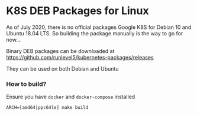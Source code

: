 # K8S DEB Packages for Linux

As of July 2020, there is no official packages Google K8S for Debian 10 and Ubuntu 18.04 LTS. So building the package manually is the way to go for now...

Binary DEB packages can be downloaded at https://github.com/runlevel5/kubernetes-packages/releases

They can be used on both Debian and Ubuntu

### How to build?

Ensure you have `docker` and `docker-compose` installed

```
ARCH=[amd64|ppc64le] make build
```

